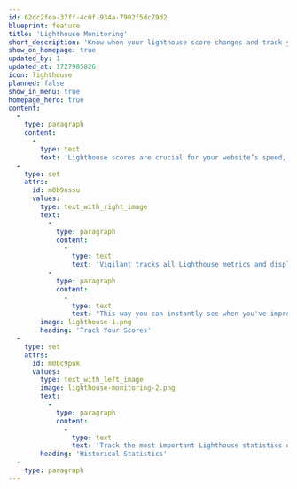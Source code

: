 ```yaml
---
id: 62dc2fea-37ff-4c0f-934a-7902f5dc79d2
blueprint: feature
title: 'Lighthouse Monitoring'
short_description: 'Know when your lighthouse score changes and track your scores over time'
show_on_homepage: true
updated_by: 1
updated_at: 1727985826
icon: lighthouse
planned: false
show_in_menu: true
homepage_hero: true
content:
  -
    type: paragraph
    content:
      -
        type: text
        text: 'Lighthouse scores are crucial for your website’s speed, accessibility, SEO, and overall performance. But these metrics can fluctuate over time due to code changes, content updates, or external factors. Our tool continuously monitors your Lighthouse scores and instantly alerts you when something goes off track—whether it’s a drop in performance, SEO issues, or accessibility problem.'
  -
    type: set
    attrs:
      id: m0b9nssu
      values:
        type: text_with_right_image
        text:
          -
            type: paragraph
            content:
              -
                type: text
                text: 'Vigilant tracks all Lighthouse metrics and displays them in charts over time. '
          -
            type: paragraph
            content:
              -
                type: text
                text: "This way you can instantly see when you've improved."
        image: lighthouse-1.png
        heading: 'Track Your Scores'
  -
    type: set
    attrs:
      id: m0bc9puk
      values:
        type: text_with_left_image
        image: lighthouse-monitoring-2.png
        text:
          -
            type: paragraph
            content:
              -
                type: text
                text: 'Track the most important Lighthouse statistics over time to quickly see what is happening.'
        heading: 'Historical Statistics'
  -
    type: paragraph
---
```

